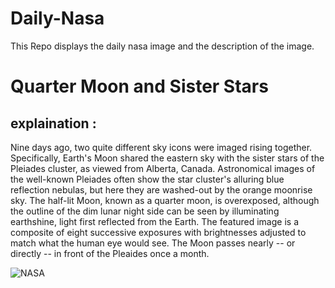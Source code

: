 # Daily-Nasa

This Repo displays the daily nasa image and the description of the image.

<!--NASA-->
# Quarter Moon and Sister Stars
## explaination :

Nine days ago, two quite different sky icons were imaged rising together. Specifically, Earth's Moon shared the eastern sky with the sister stars of the Pleiades cluster, as viewed from Alberta, Canada.  Astronomical images of the well-known Pleiades often show the star cluster's alluring blue reflection nebulas, but here they are washed-out by the orange moonrise sky. The half-lit Moon, known as a quarter moon, is overexposed, although the outline of the dim lunar night side can be seen by illuminating earthshine, light first reflected from the Earth. The featured image is a composite of eight successive exposures with brightnesses adjusted to match what the human eye would see.  The Moon passes nearly -- or directly -- in front of the Pleaides once a month.

![NASA](https://apod.nasa.gov/apod/image/2409/MoonPleiades_Dyer_960.jpg)
<!--/NASA-->